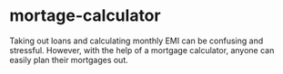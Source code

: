 # mortage-calculator
Taking out loans and calculating monthly EMI can be confusing and stressful. However, with the help of a mortgage calculator, anyone can easily plan their mortgages out.
